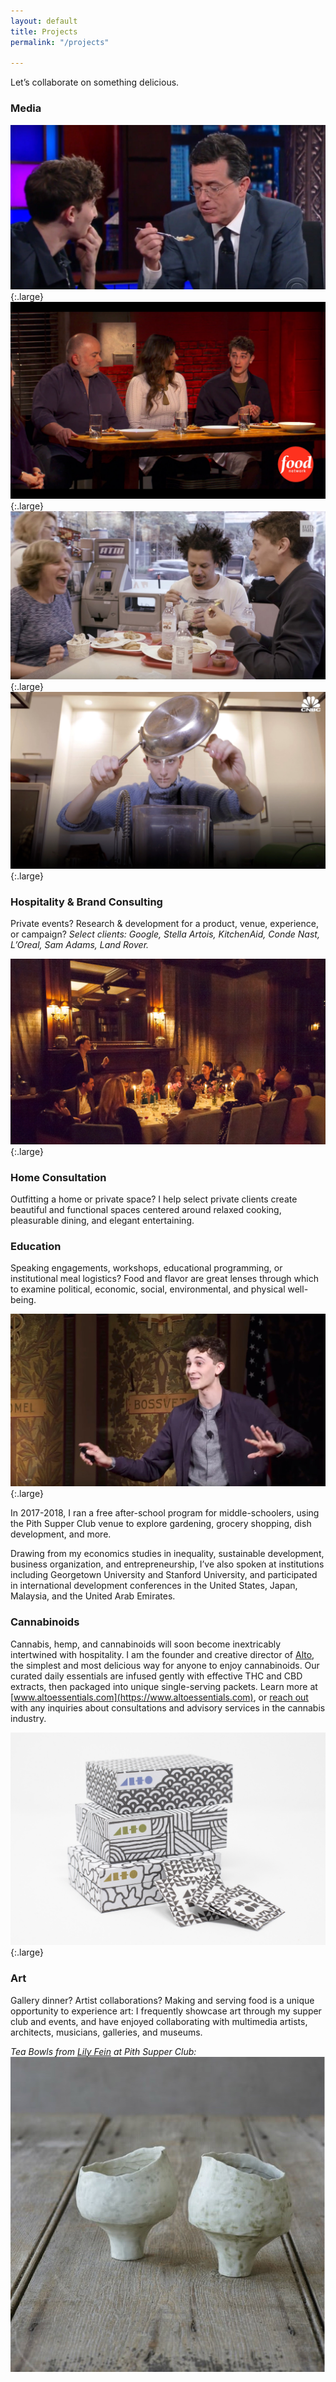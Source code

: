 ```yaml
---
layout: default
title: Projects
permalink: "/projects"

---
```

Let’s collaborate on something delicious.

### Media

![](/images/colbert.jpg){:.large}
![](/images/bobby_flay.jpg){:.large}
![](/images/elite_daily.jpg){:.large}
![](/images/cnbc_jonah.jpg){:.large}

### Hospitality & Brand Consulting

Private events? Research & development for a product, venue, experience, or campaign? _Select clients: Google, Stella Artois, KitchenAid, Conde Nast, L’Oreal, Sam Adams, Land Rover._

  
_![](/images/private_dining.jpg)_{:.large}

### Home Consultation

Outfitting a home or private space? I help select private clients create beautiful and functional spaces centered around relaxed cooking, pleasurable dining, and elegant entertaining. 

### Education

Speaking engagements, workshops, educational programming, or institutional meal logistics? Food and flavor are great lenses through which to examine political, economic, social, environmental, and physical well-being. 

  
![](/images/tedx_jonah.jpg){:.large}

In 2017-2018, I ran a free after-school program for middle-schoolers, using the Pith Supper Club venue to explore gardening, grocery shopping, dish development, and more.

Drawing from my economics studies in inequality, sustainable development, business organization, and entrepreneurship, I’ve also spoken at institutions including Georgetown University and Stanford University, and participated in international development conferences in the United States, Japan, Malaysia, and the United Arab Emirates.

### Cannabinoids

Cannabis, hemp, and cannabinoids will soon become inextricably intertwined with hospitality. I am the founder and creative director of [Alto](www.altoessentials.com), the simplest and most delicious way for anyone to enjoy cannabinoids. Our curated daily essentials are infused gently with effective THC and CBD extracts, then packaged into unique single-serving packets. Learn more at [www.altoessentials.com](https://www.altoessentials.com), or [reach out](mailto:inquiries@jonahreider.com) with any inquiries about consultations and advisory services in the cannabis industry.

[![](/images/alto_family.jpg)](https://www.altoessentials.com){:.large}

### Art

Gallery dinner? Artist collaborations? Making and serving food is a unique opportunity to experience art: I frequently showcase art through my supper club and events, and have enjoyed collaborating with multimedia artists, architects, musicians, galleries, and museums.

_Tea Bowls from_ [_Lily Fein_](https://www.lilyfein.com) _at Pith Supper Club:_  
![](/images/two-pourers_orig.jpg)